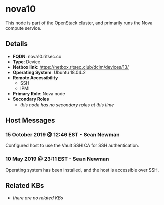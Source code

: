 # nova10

This node is part of the OpenStack cluster, and primarily runs the Nova compute
service.

## Details

- **FQDN**: nova10.ritsec.co
- **Type**: Device
- **Netbox link**: https://netbox.ritsec.club/dcim/devices/13/
- **Operating System**: Ubuntu 18.04.2
- **Remote Accessibility**
  - SSH
  - IPMI
- **Primary Role**: Nova node
- **Secondary Roles**
    - _this node has no secondary roles at this time_

## Host Messages

### 15 October 2019 @ 12:46 EST - Sean Newman

Configured host to use the Vault SSH CA for SSH authentication.

### 10 May 2019 @ 23:11 EST - Sean Newman

Operating system has been installed, and the host is accessible over SSH.

## Related KBs

- _there are no related KBs_